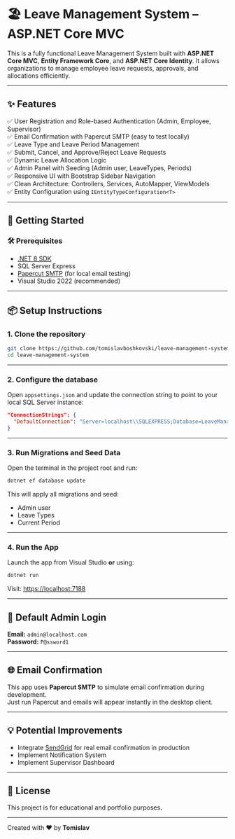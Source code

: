 # 🏖️ Leave Management System – ASP.NET Core MVC

This is a fully functional Leave Management System built with **ASP.NET Core MVC**, **Entity Framework Core**, and **ASP.NET Core Identity**. It allows organizations to manage employee leave requests, approvals, and allocations efficiently.

---

## ✨ Features

✅ User Registration and Role-based Authentication (Admin, Employee, Supervisor)  
✅ Email Confirmation with Papercut SMTP (easy to test locally)  
✅ Leave Type and Leave Period Management  
✅ Submit, Cancel, and Approve/Reject Leave Requests  
✅ Dynamic Leave Allocation Logic  
✅ Admin Panel with Seeding (Admin user, LeaveTypes, Periods)  
✅ Responsive UI with Bootstrap Sidebar Navigation  
✅ Clean Architecture: Controllers, Services, AutoMapper, ViewModels  
✅ Entity Configuration using `IEntityTypeConfiguration<T>`

---

## 🚀 Getting Started

### 🛠 Prerequisites

- [.NET 8 SDK](https://dotnet.microsoft.com/en-us/download)
- SQL Server Express
- [Papercut SMTP](https://github.com/ChangemakerStudios/Papercut-SMTP) (for local email testing)
- Visual Studio 2022 (recommended)

---

## 📦 Setup Instructions

### 1. Clone the repository

```bash
git clone https://github.com/tomislavboshkovski/leave-management-system.git
cd leave-management-system
```

---

### 2. Configure the database

Open `appsettings.json` and update the connection string to point to your local SQL Server instance:

```json
"ConnectionStrings": {
  "DefaultConnection": "Server=localhost\\SQLEXPRESS;Database=LeaveManagementSystem;Trusted_Connection=True;MultipleActiveResultSets=true"
}
```

---

### 3. Run Migrations and Seed Data

Open the terminal in the project root and run:

```bash
dotnet ef database update
```

This will apply all migrations and seed:

- Admin user
- Leave Types
- Current Period

---

### 4. Run the App

Launch the app from Visual Studio **or** using:

```bash
dotnet run
```

Visit: [https://localhost:7188](https://localhost:7188)

---

## 👤 Default Admin Login

**Email:** `admin@localhost.com`  
**Password:** `P@ssword1`

---

## 🌐 Email Confirmation

This app uses **Papercut SMTP** to simulate email confirmation during development.  
Just run Papercut and emails will appear instantly in the desktop client.

---

## 💡 Potential Improvements

- Integrate [SendGrid](https://sendgrid.com/) for real email confirmation in production
- Implement Notification System
- Implement Supervisor Dashboard

---

## 📜 License

This project is for educational and portfolio purposes.

---

Created with ❤️ by **Tomislav**
   
 